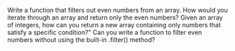 Write a function that filters out even numbers from an array.
How would you iterate through an array and return only the even numbers?
Given an array of integers, how can you return a new array containing only numbers that satisfy a specific condition?"
Can you write a function to filter even numbers without using the built-in .filter() method?